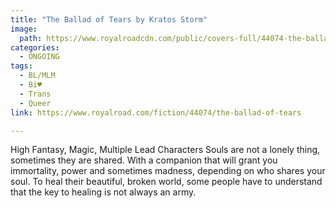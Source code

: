 ```yaml
---
title: "The Ballad of Tears by Kratos Storm"
image:
  path: https://www.royalroadcdn.com/public/covers-full/44074-the-ballad-of-tears.jpg
categories:
  - ONGOING
tags:
  - BL/MLM
  - Bi♥
  - Trans
  - Queer
link: https://www.royalroad.com/fiction/44074/the-ballad-of-tears

---
```

High Fantasy, Magic, Multiple Lead Characters
Souls are not a lonely thing, sometimes they are shared. With a companion that will grant you immortality, power and sometimes madness, depending on who shares your soul.
To heal their beautiful, broken world, some people have to understand that the key to healing is not always an army.

